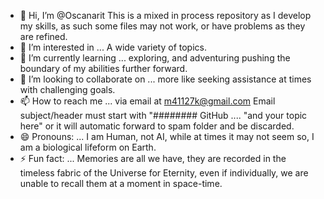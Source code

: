 - 👋 Hi, I’m @Oscanarit This is a mixed in process repository as I develop my skills, as such some files may not work, or have problems as they are refined.
- 👀 I’m interested in ... A wide variety of topics. 
- 🌱 I’m currently learning ... exploring, and adventuring pushing the boundary of my abilities further forward.
- 💞️ I’m looking to collaborate on ... more like seeking assistance at times with challenging goals.
- 📫 How to reach me ... via email at m41127k@gmail.com     Email subject/header must start with "######## GitHub ....  "and your topic here" or it will automatic forward to spam folder and be discarded.
- 😄 Pronouns: ... I am Human, not AI, while at times it may not seem so, I am a biological lifeform on Earth.
- ⚡ Fun fact: ... Memories are all we have, they are recorded in the timeless fabric of the Universe for Eternity, even if individually, we are unable to recall them at a moment in space-time.

<!---
Oscanarit/Oscanarit is a ✨ Mixed In Process as I develop my skills. ✨ repository because its `README.md` (this file) appears on your GitHub profile.
You can click the Preview link to take a look at your changes.
--->
